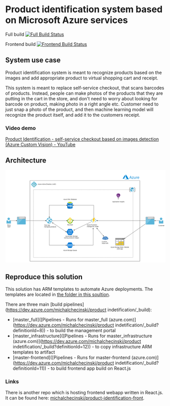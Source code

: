 # Product identification system based on Microsoft Azure services

Full build [![Full Build Status](https://dev.azure.com/michalchecinski/product%20indetification/_apis/build/status/master_full?branchName=master)](https://dev.azure.com/michalchecinski/product%20indetification/_build/latest?definitionId=8&branchName=master)

Frontend build [![Frontend Build Status](https://dev.azure.com/michalchecinski/product%20indetification/_apis/build/status/master-frontend?branchName=master)](https://dev.azure.com/michalchecinski/product%20indetification/_build/latest?definitionId=11&branchName=master)

## System use case

Product identification system is meant to recognize products based on the images and add appropriate product to virtual shopping cart and receipt.

This system is meant to replace self-service checkout, that scans barcodes of products. Instead, people can make photos of the products that they are putting in the cart in the store, and don't need to worry about looking for barcode on product, making photo in a right angle etc. Customer need to just snap a photo of the product, and then machine learning model will recognize the product itself, and add it to the customers receipt.

### Video demo

[Product Identification - self-service checkout based on images detection (Azure Custom Vision) - YouTube](https://www.youtube.com/watch?v=Z0kb-IF13vo&list=PLPZAYWSrZqficrP4EO-EOTYEPvGO6mECd&index=3)

## Architecture

![Azure architecture for solution](https://github.com/michalchecinski/product-identification/blob/master/images/arch.png)

## Reproduce this solution

This solution has ARM templates to automate Azure deployments. The templates are located in [the folder in this soultion](https://github.com/michalchecinski/product-identification/tree/master/src/ProductIdentification.AzureRG).

There are three main [build pipelines](https://dev.azure.com/michalchecinski/product indetification/_build):

- [master_full]([Pipelines - Runs for master_full (azure.com)](https://dev.azure.com/michalchecinski/product indetification/_build?definitionId=8)) - to build the management portal
- [master_infrastructure]([Pipelines - Runs for master_infrastructure (azure.com)](https://dev.azure.com/michalchecinski/product indetification/_build?definitionId=12)) - to copy infrastructure ARM templates to artifact
- [master-frontend]([Pipelines - Runs for master-frontend (azure.com)](https://dev.azure.com/michalchecinski/product indetification/_build?definitionId=11)) - to build frontend app build on React.js

### Links

There is another repo which is hosting frontend webapp written in React.js. It can be found here: [michalchecinski/product-identification-front](https://github.com/michalchecinski/product-identification-front).